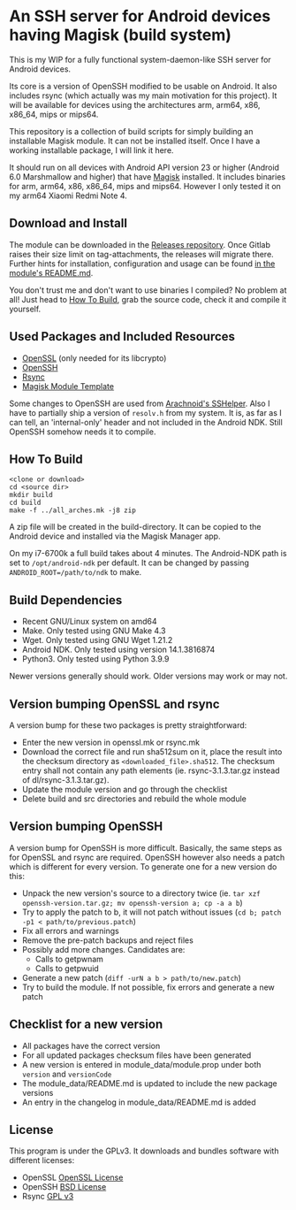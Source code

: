 An SSH server for Android devices having Magisk (build system)
==============================================================

This is my WIP for a fully functional system-daemon-like SSH server for Android devices.

Its core is a version of OpenSSH modified to be usable on Android. It also includes rsync (which actually was my main motivation for this project). It will be available for devices using the architectures arm, arm64, x86, x86_64, mips or mips64.

This repository is a collection of build scripts for simply building an installable Magisk module. It can not be installed itself. Once I have a working installable package, I will link it here.

It should run on all devices with Android API version 23 or higher (Android 6.0 Marshmallow and higher) that have [Magisk](https://github.com/topjohnwu/Magisk) installed. It includes binaries for arm, arm64, x86, x86_64, mips and mips64. However I only tested it on my arm64 Xiaomi Redmi Note 4.

## Download and Install

The module can be downloaded in the [Releases repository](https://gitlab.com/d4rcm4rc/MagiskSSH_releases). Once Gitlab raises their size limit on tag-attachments, the releases will migrate there. Further hints for installation, configuration and usage can be found [in the module's README.md](module_data/README.md).

You don't trust me and don't want to use binaries I compiled? No problem at all! Just head to [How To Build](#how-to-build), grab the source code, check it and compile it yourself.


## Used Packages and Included Resources

* [OpenSSL](https://www.openssl.org/) (only needed for its libcrypto)
* [OpenSSH](https://www.openssh.com/)
* [Rsync](https://rsync.samba.org/)
* [Magisk Module Template](https://github.com/topjohnwu/magisk-module-template)

Some changes to OpenSSH are used from [Arachnoid's SSHelper](https://arachnoid.com/android/SSHelper/). Also I have to partially ship a version of `resolv.h` from my system. It is, as far as I can tell, an 'internal-only' header and not included in the Android NDK. Still OpenSSH somehow needs it to compile.

## How To Build

    <clone or download>
    cd <source dir>
    mkdir build
    cd build
    make -f ../all_arches.mk -j8 zip

A zip file will be created in the build-directory. It can be copied to the Android device and installed via the Magisk Manager app.

On my i7-6700k a full build takes about 4 minutes.
The Android-NDK path is set to `/opt/android-ndk` per default. It can be changed by passing `ANDROID_ROOT=/path/to/ndk` to make.

## Build Dependencies

* Recent GNU/Linux system on amd64
* Make. Only tested using GNU Make 4.3
* Wget. Only tested using GNU Wget 1.21.2
* Android NDK. Only tested using version 14.1.3816874
* Python3. Only tested using Python 3.9.9

Newer versions generally should work. Older versions may work or may not.

## Version bumping OpenSSL and rsync

A version bump for these two packages is pretty straightforward:

- Enter the new version in openssl.mk or rsync.mk
- Download the correct file and run sha512sum on it, place the result into the checksum directory as `<downloaded_file>.sha512`. The checksum entry shall not contain any path elements (ie. rsync-3.1.3.tar.gz instead of dl/rsync-3.1.3.tar.gz).
- Update the module version and go through the checklist
- Delete build and src directories and rebuild the whole module

## Version bumping OpenSSH

A version bump for OpenSSH is more difficult. Basically, the same steps as for OpenSSL and rsync are required.
OpenSSH however also needs a patch which is different for every version.
To generate one for a new version do this:

- Unpack the new version's source to a directory twice (ie. `tar xzf openssh-version.tar.gz; mv openssh-version a; cp -a a b`)
- Try to apply the patch to b, it will not patch without issues (`cd b; patch -p1 < path/to/previous.patch`)
- Fix all errors and warnings
- Remove the pre-patch backups and reject files
- Possibly add more changes. Candidates are:
  - Calls to getpwnam
  - Calls to getpwuid
- Generate a new patch (`diff -urN a b > path/to/new.patch`)
- Try to build the module. If not possible, fix errors and generate a new patch

## Checklist for a new version

- All packages have the correct version
- For all updated packages checksum files have been generated
- A new version is entered in module_data/module.prop under both `version` and `versionCode`
- The module_data/README.md is updated to include the new package versions
- An entry in the changelog in module_data/README.md is added

## License

This program is under the GPLv3. It downloads and bundles software with different licenses:

* OpenSSL [OpenSSL License](https://www.openssl.org/source/license.html)
* OpenSSH [BSD License](https://www.openbsd.org/policy.html)
* Rsync [GPL v3](https://rsync.samba.org/GPL.html)
